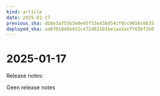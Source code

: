 ```yaml
---
kind: article
date: 2025-01-17
previous_sha: db8e3af55b3e0e45f53e438454cf0cc9656c6635
deployed_sha: aa6701046bd32ce72482101be1aa1acff65bf2b0
---
```


# 2025-01-17

Release notes:

Geen release notes
